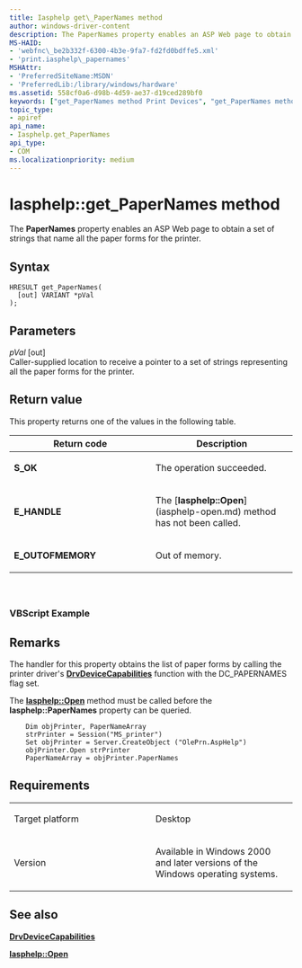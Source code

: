 ```yaml
---
title: Iasphelp get\_PaperNames method
author: windows-driver-content
description: The PaperNames property enables an ASP Web page to obtain a set of strings that name all the paper forms for the printer.
MS-HAID:
- 'webfnc\_be2b332f-6300-4b3e-9fa7-fd2fd0bdffe5.xml'
- 'print.iasphelp\_papernames'
MSHAttr:
- 'PreferredSiteName:MSDN'
- 'PreferredLib:/library/windows/hardware'
ms.assetid: 558cf0a6-d98b-4d59-ae37-d19ced289bf0
keywords: ["get_PaperNames method Print Devices", "get_PaperNames method Print Devices , Iasphelp interface", "Iasphelp interface Print Devices , get_PaperNames method"]
topic_type:
- apiref
api_name:
- Iasphelp.get_PaperNames
api_type:
- COM
ms.localizationpriority: medium
---
```


# Iasphelp::get\_PaperNames method


The **PaperNames** property enables an ASP Web page to obtain a set of strings that name all the paper forms for the printer.

Syntax
------

```ManagedCPlusPlus
HRESULT get_PaperNames(
  [out] VARIANT *pVal
);
```

Parameters
----------

*pVal* \[out\]  
Caller-supplied location to receive a pointer to a set of strings representing all the paper forms for the printer.

Return value
------------

This property returns one of the values in the following table.

<table>
<colgroup>
<col width="50%" />
<col width="50%" />
</colgroup>
<thead>
<tr class="header">
<th>Return code</th>
<th>Description</th>
</tr>
</thead>
<tbody>
<tr class="odd">
<td><strong>S_OK</strong></td>
<td><p>The operation succeeded.</p></td>
</tr>
<tr class="even">
<td><strong>E_HANDLE</strong></td>
<td><p>The [<strong>Iasphelp::Open</strong>](iasphelp-open.md) method has not been called.</p></td>
</tr>
<tr class="odd">
<td><strong>E_OUTOFMEMORY</strong></td>
<td><p>Out of memory.</p></td>
</tr>
</tbody>
</table>

 

## <span id="ddk_iasphelp_papernames_gg"></span><span id="DDK_IASPHELP_PAPERNAMES_GG"></span>


### <span id="vbscript_example"></span><span id="VBSCRIPT_EXAMPLE"></span>VBScript Example

Remarks
-------

The handler for this property obtains the list of paper forms by calling the printer driver's [**DrvDeviceCapabilities**](https://msdn.microsoft.com/library/windows/hardware/ff548539) function with the DC\_PAPERNAMES flag set.

The [**Iasphelp::Open**](iasphelp-open.md) method must be called before the **Iasphelp::PaperNames** property can be queried.

```
    Dim objPrinter, PaperNameArray
    strPrinter = Session("MS_printer")
    Set objPrinter = Server.CreateObject ("OlePrn.AspHelp")
    objPrinter.Open strPrinter
    PaperNameArray = objPrinter.PaperNames
```

Requirements
------------

<table>
<colgroup>
<col width="50%" />
<col width="50%" />
</colgroup>
<tbody>
<tr class="odd">
<td><p>Target platform</p></td>
<td>Desktop</td>
</tr>
<tr class="even">
<td><p>Version</p></td>
<td><p>Available in Windows 2000 and later versions of the Windows operating systems.</p></td>
</tr>
</tbody>
</table>

## <span id="see_also"></span>See also


[**DrvDeviceCapabilities**](https://msdn.microsoft.com/library/windows/hardware/ff548539)

[**Iasphelp::Open**](iasphelp-open.md)

 

 




